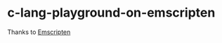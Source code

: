 # c-lang-playground-on-emscripten

Thanks to [Emscripten](https://github.com/emscripten-core/emscripten)
